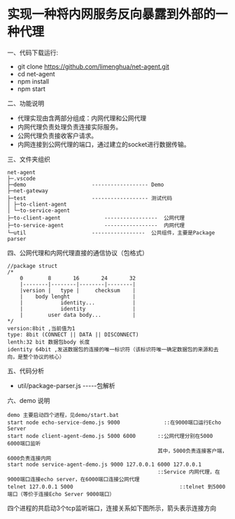 # 实现一种将内网服务反向暴露到外部的一种代理

一、代码下载运行:

 * git clone https://github.com/limenghua/net-agent.git
 * cd net-agent
 * npm install
 * npm start


二、功能说明

* 代理实现由含两部分组成：内网代理和公网代理
* 内网代理负责处理负责连接实际服务。
* 公网代理负责接收客户请求。
* 内网连接到公网代理的端口，通过建立的socket进行数据传输。

三、文件夹组织

```
net-agent
├─.vscode
├─demo                     ------------------ Demo
├─net-gateway
├─test                     ------------------ 测试代码
│ ├─to-client-agent
│ └─to-service-agent
├─to-client-agent              -----------------  公网代理
├─to-service-agent             -----------------  内网代理
└─util                     -----------------  公共组件，主要是Package parser

```

四、公网代理和内网代理直接的通信协议（包格式）

```
//package struct
/*
    0        8       16       24       32
    |--------|--------|--------|--------|
    |version |   type |     checksum    |
    |    body lenght                    |
    |            identity...            |
    |            identity               |
    |        user data body...          |
*/
version:8bit ,当前值为1
type: 8bit (CONNECT || DATA || DISCONNECT)
lenth:32 bit 数据包body 长度
identity 64bit ,发送数据包的连接的唯一标识符（该标识符唯一确定数据包的来源和去向，是整个协议的核心）

```

五、代码分析

* util/package-parser.js   -----包解析

六、demo 说明
```
demo 主要启动四个进程，见demo/start.bat
start node echo-service-demo.js 9000              ::在9000端口运行Echo Server
start node client-agent-demo.js 5000 6000       ::公网代理分别在5000 6000端口监听
                                                其中，5000负责连接客户端，6000负责连接内网
start node service-agent-demo.js 9000 127.0.0.1 6000 127.0.0.1
                                                ::Service 内网代理，在9000端口连接echo server，在6000端口连接公网代理
telnet 127.0.0.1 5000                                  ::telnet 到5000端口（等价于连接Echo Server 9000端口）

```

四个进程的共启动3个tcp监听端口，连接关系如下图所示，箭头表示连接方向

